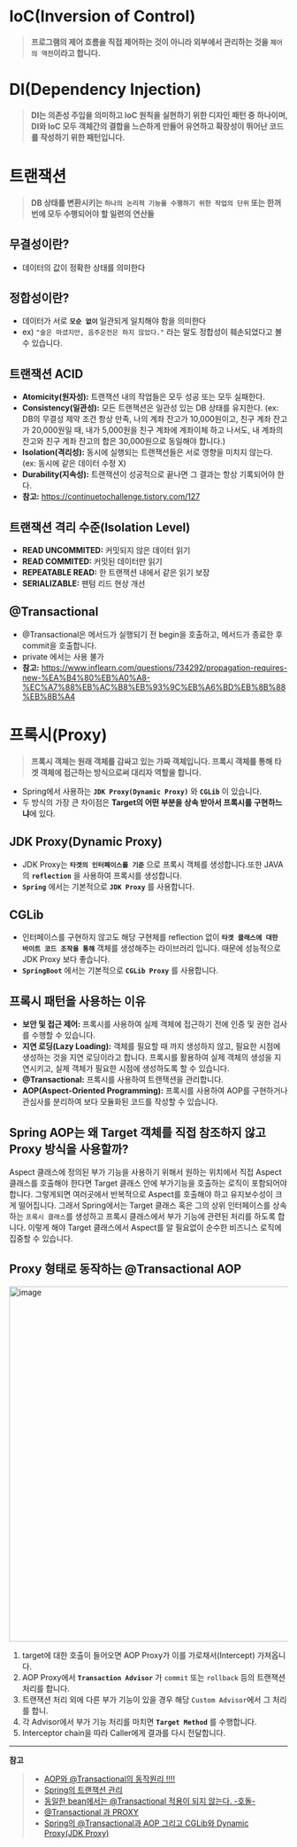 # IoC(Inversion of Control)
> **프로그램의 제어 흐름을 직접 제어하는 것이 아니라 외부에서 관리하는 것을 `제어의 역전`이라고 합니다.**

# DI(Dependency Injection)
> **DI는 의존성 주입을 의미하고 IoC 원칙을 실현하기 위한 디자인 패턴 중 하나이며, DI와 IoC 모두 객체간의 결합을 느슨하게 만들어 유연하고 확장성이 뛰어난 코드를 작성하기 위한 패턴입니다.**

# 트랜잭션
> **DB 상태를 변환시키는 `하나의 논리적 기능을 수행하기 위한 작업의 단위` 또는 한꺼번에 모두 수행되어야 할 일련의 연산들**

## 무결성이란? 
- 데이터의 값이 정확한 상태를 의미한다

## 정합성이란?
- 데이터가 서로 **`모순 없이`** 일관되게 일치해야 함을 의미한다
- ex) `"술은 마셨지만, 음주운전은 하지 않았다."` 라는 말도 정합성이 훼손되었다고 볼 수 있습니다.

## 트랜잭션 ACID
- **Atomicity(원자성):** 트랜잭션 내의 작업들은 모두 성공 또는 모두 실패한다.
- **Consistency(일관성):** 모든 트랜잭션은 일관성 있는 DB 상태를 유지한다. (ex: DB의 무결성 제약 조건 항상 만족, 나의 계좌 잔고가 10,000원이고, 친구 계좌 잔고가 20,000원일 때, 내가 5,000원을 친구 계좌에 계좌이체 하고 나서도, 내 계좌의 잔고와 친구 계좌 잔고의 합은 30,000원으로 동일해야 합니다.)
- **Isolation(격리성):** 동시에 실행되는 트랜잭션들은 서로 영향을 미치지 않는다. (ex: 동시에 같은 데이터 수정 X)
- **Durability(지속성):** 트랜잭션이 성공적으로 끝나면 그 결과는 항상 기록되어야 한다.
- **참고:** https://continuetochallenge.tistory.com/127

## 트랜잭션 격리 수준(Isolation Level)
- **READ UNCOMMITED:** 커밋되지 않은 데이터 읽기
- **READ COMMITED:** 커밋된 데이터만 읽기
- **REPEATABLE READ:** 한 트랜잭션 내에서 같은 읽기 보장
- **SERIALIZABLE:** 팬텀 리드 현상 개선

## @Transactional
- @Transactional은 메서드가 실행되기 전 begin을 호출하고, 메서드가 종료한 후 commit을 호출합니다.
- private 에서는 사용 불가
- **참고:** https://www.inflearn.com/questions/734292/propagation-requires-new-%EA%B4%80%EB%A0%A8-%EC%A7%88%EB%AC%B8%EB%93%9C%EB%A6%BD%EB%8B%88%EB%8B%A4

# 프록시(Proxy)
> **프록시 객체는 원래 객체를 감싸고 있는 가짜 객체입니다. 프록시 객체를 통해 타겟 객체에 접근하는 방식으로써 대리자 역할을 합니다.**
- Spring에서 사용하는 **`JDK Proxy(Dynamic Proxy)`** 와 **`CGLib`** 이 있습니다.
- 두 방식의 가장 큰 차이점은 **Target의 어떤 부분을 상속 받아서 프록시를 구현하느냐**에 있다.
  
## JDK Proxy(Dynamic Proxy)
- JDK Proxy는 **`타겟의 인터페이스를 기준`** 으로 프록시 객체를 생성합니다.또한 JAVA의 **`reflection`** 을 사용하여 프록시를 생성합니다.
- **`Spring`** 에서는 기본적으로 **`JDK Proxy`** 를 사용합니다.

## CGLib
- 인터페이스를 구현하지 않고도 해당 구현체를 reflection 없이 **`타겟 클래스에 대한 바이트 코드 조작을 통해`** 객체를 생성해주는 라이브러리 입니다. 때문에 성능적으로 JDK Proxy 보다 좋습니다.
- **`SpringBoot`** 에서는 기본적으로 **`CGLib Proxy`** 를 사용합니다.

## 프록시 패턴을 사용하는 이유
- **보안 및 접근 제어:** 프록시를 사용하여 실제 객체에 접근하기 전에 인증 및 권한 검사를 수행할 수 있습니다.
- **지연 로딩(Lazy Loading):** 객체를 필요할 때 까지 생성하지 않고, 필요한 시점에 생성하는 것을 지연 로딩이라고 합니다. 프록시를 활용하여 실제 객체의 생성을 지연시키고, 실제 객체가 필요한 시점에 생성하도록 할 수 있습니다.
- **@Transactional:** 프록시를 사용하여 트랜잭션을 관리합니다.
- **AOP(Aspect-Oriented Programming):** 프록시를 사용하여 AOP를 구현하거나 관심사를 분리하여 보다 모듈화된 코드를 작성할 수 있습니다.

## Spring AOP는 왜 Target 객체를 직접 참조하지 않고 Proxy 방식을 사용할까?
Aspect 클래스에 정의된 부가 기능을 사용하기 위해서 원하는 위치에서 직접 Aspect 클래스를 호출해야 한다면 Target 클래스 안에 부가기능을 호출하는 로직이 포함되어야 합니다.
그렇게되면 여러곳에서 반복적으로 Aspect를 호출해야 하고 유지보수성이 크게 떨어집니다.
그래서 Spring에서는 Target 클래스 혹은 그의 상위 인터페이스를 상속하는 `프록시 클래스`를 생성하고 프록시 클래스에서 부가 기능에 관련된 처리를 하도록 합니다. 이렇게 해야 Target 클래스에서 Aspect를 알 필요없이 순수한 비즈니스 로직에 집중할 수 있습니다.

## Proxy 형태로 동작하는 @Transactional AOP

<img width="641" alt="image" src="https://github.com/FastCampusKDTBackend/KDT_Y_BE_Toy_Project1/assets/68748397/1fe89dd1-4c2e-4ec1-b19a-99e9e5e078d2">

1. target에 대한 호출이 들어오면 AOP Proxy가 이를 가로채서(Intercept) 가져옵니다.
2. AOP Proxy에서 **`Transaction Advisor`** 가 `commit` 또는 `rollback` 등의 트랜잭션 처리를 합니다.
3. 트랜잭션 처리 외에 다른 부가 기능이 있을 경우 해당 `Custom Advisor`에서 그 처리를 합니.
4. 각 Advisor에서 부가 기능 처리를 마치면 **`Target Method`** 를 수행합니다.
5. Interceptor chain을 따라 Caller에게 결과를 다시 전달합니다.

---

**참고**
> - [AOP와 @Transactional의 동작원리 !!!!](https://velog.io/@ann0905/AOP%EC%99%80-Transactional%EC%9D%98-%EB%8F%99%EC%9E%91-%EC%9B%90%EB%A6%AC)
> - [Spring의 트랜잭션 관리](https://yeonyeon.tistory.com/223)
> - [동일한 bean에서는 @Transactional 적용이 되지 않는다. -호돌- ](https://yeonyeon.tistory.com/283#nav)
> - [@Transactional 과 PROXY](https://velog.io/@chullll/Transactional-%EA%B3%BC-PROXY)
> - [Spring의 @Transactional과 AOP 그리고 CGLib와 Dynamic Proxy(JDK Proxy)](https://minkukjo.github.io/framework/2021/05/23/Spring/)